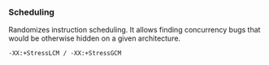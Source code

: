 ### Scheduling

Randomizes instruction scheduling. It allows finding concurrency bugs that would be otherwise hidden on a given architecture.

  `-XX:+StressLCM / -XX:+StressGCM`
